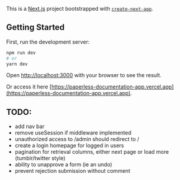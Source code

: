 This is a [Next.js](https://nextjs.org/) project bootstrapped with [`create-next-app`](https://github.com/vercel/next.js/tree/canary/packages/create-next-app).

## Getting Started

First, run the development server:

```bash
npm run dev
# or
yarn dev
```

Open [http://localhost:3000](http://localhost:3000) with your browser to see the result.

Or access it here [https://paperless-documentation-app.vercel.app](https://paperless-documentation-app.vercel.app).

## TODO:

- add nav bar
- remove useSession if middleware implemented
- unauthorized access to /admin should redirect to /
- create a login homepage for logged in users
- pagination for retrieval columns, either next page or load more (tumblr/twitter style)
- ability to unapprove a form (ie an undo)
- prevent rejection submission without comment
